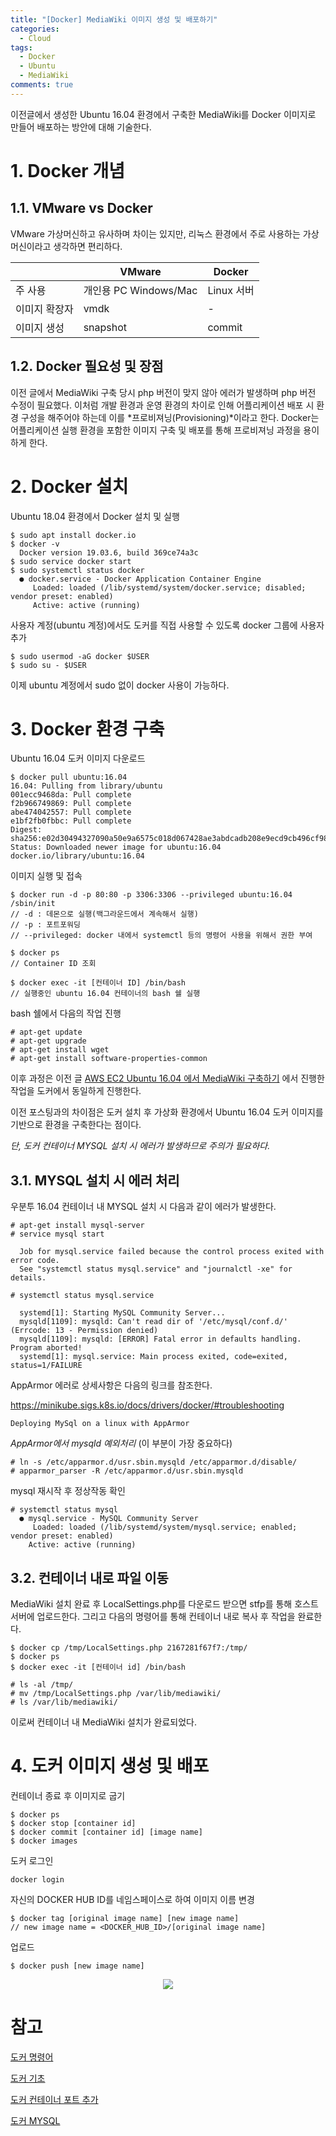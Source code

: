 ```yaml
---
title: "[Docker] MediaWiki 이미지 생성 및 배포하기"
categories:
  - Cloud
tags:
  - Docker
  - Ubuntu
  - MediaWiki
comments: true
---
```


이전글에서 생성한 Ubuntu 16.04 환경에서 구축한 MediaWiki를 Docker 이미지로 만들어 배포하는 방안에 대해 기술한다.


# 1. Docker 개념

## 1.1. VMware vs Docker

VMware 가상머신하고 유사하며 차이는 있지만, 리눅스 환경에서 주로 사용하는 가상머신이라고 생각하면 편리하다. 

||VMware|Docker|
|---|---|---|
|주 사용|개인용 PC Windows/Mac|Linux 서버|
|이미지 확장자|vmdk|-|
|이미지 생성|snapshot|commit|


## 1.2. Docker 필요성 및 장점

이전 글에서 MediaWiki 구축 당시 php 버전이 맞지 않아 에러가 발생하며 php 버전 수정이 필요했다. 
이처럼 개발 환경과 운영 환경의 차이로 인해 어플리케이션 배포 시 환경 구성을 해주어야 하는데 이를 *프로비져닝(Provisioning)*이라고 한다. 
Docker는 어플리케이션 실행 환경을 포함한 이미지 구축 및 배포를 통해 프로비져닝 과정을 용이하게 한다. 


# 2. Docker 설치

Ubuntu 18.04 환경에서 Docker 설치 및 실행

```
$ sudo apt install docker.io
$ docker -v
  Docker version 19.03.6, build 369ce74a3c
$ sudo service docker start
$ sudo systemctl status docker
  ● docker.service - Docker Application Container Engine
     Loaded: loaded (/lib/systemd/system/docker.service; disabled; vendor preset: enabled)
     Active: active (running) 
```

사용자 계정(ubuntu 계정)에서도 도커를 직접 사용할 수 있도록 docker 그룹에 사용자 추가
```
$ sudo usermod -aG docker $USER
$ sudo su - $USER
```
이제 ubuntu 계정에서 sudo 없이 docker 사용이 가능하다.


# 3. Docker 환경 구축

Ubuntu 16.04 도커 이미지 다운로드
```
$ docker pull ubuntu:16.04
16.04: Pulling from library/ubuntu
001ecc9468da: Pull complete
f2b966749869: Pull complete
abe474042557: Pull complete
e1bf2fb0fbbc: Pull complete
Digest: sha256:e02d30494327090a50e9a6575c018d067428ae3abdcadb208e9ecd9cb496cf98
Status: Downloaded newer image for ubuntu:16.04
docker.io/library/ubuntu:16.04
```

이미지 실행 및 접속
```
$ docker run -d -p 80:80 -p 3306:3306 --privileged ubuntu:16.04 /sbin/init
// -d : 데몬으로 실행(백그라운드에서 계속해서 실행)
// -p : 포트포워딩
// --privileged: docker 내에서 systemctl 등의 명령어 사용을 위해서 권한 부여
 
$ docker ps
// Container ID 조회
 
$ docker exec -it [컨테이너 ID] /bin/bash
// 실행중인 ubuntu 16.04 컨테이너의 bash 쉘 실행
```

bash 쉘에서 다음의 작업 진행
```
# apt-get update
# apt-get upgrade
# apt-get install wget
# apt-get install software-properties-common
```

이후 과정은 이전 글 [AWS EC2 Ubuntu 16.04 에서 MediaWiki 구축하기](https://c0msherl0ck.github.io/cloud/post-AWS_MediaWiki/)
에서 진행한 작업을 도커에서 동일하게 진행한다.

이전 포스팅과의 차이점은 도커 설치 후 가상화 환경에서 Ubuntu 16.04 도커 이미지를 기반으로 환경을 구축한다는 점이다.

*단, 도커 컨테이너 MYSQL 설치 시 에러가 발생하므로 주의가 필요하다.*


## 3.1. MYSQL 설치 시 에러 처리

우분투 16.04 컨테이너 내 MYSQL 설치 시 다음과 같이 에러가 발생한다.
```
# apt-get install mysql-server
# service mysql start

  Job for mysql.service failed because the control process exited with error code. 
  See "systemctl status mysql.service" and "journalctl -xe" for details.

# systemctl status mysql.service

  systemd[1]: Starting MySQL Community Server...
  mysqld[1109]: mysqld: Can't read dir of '/etc/mysql/conf.d/' (Errcode: 13 - Permission denied)
  mysqld[1109]: mysqld: [ERROR] Fatal error in defaults handling. Program aborted!
  systemd[1]: mysql.service: Main process exited, code=exited, status=1/FAILURE
```

AppArmor 에러로 상세사항은 다음의 링크를 참조한다.

<https://minikube.sigs.k8s.io/docs/drivers/docker/#troubleshooting> 

`Deploying MySql on a linux with AppArmor`

*AppArmor에서 mysqld 예외처리* (이 부분이 가장 중요하다)
```
# ln -s /etc/apparmor.d/usr.sbin.mysqld /etc/apparmor.d/disable/
# apparmor_parser -R /etc/apparmor.d/usr.sbin.mysqld
```

mysql 재시작 후 정상작동 확인
```
# systemctl status mysql
  ● mysql.service - MySQL Community Server
     Loaded: loaded (/lib/systemd/system/mysql.service; enabled; vendor preset: enabled)
    Active: active (running)
```

## 3.2. 컨테이너 내로 파일 이동

MediaWiki 설치 완료 후 LocalSettings.php를 다운로드 받으면 stfp를 통해 호스트 서버에 업로드한다. 
그리고 다음의 명령어를 통해 컨테이너 내로 복사 후 작업을 완료한다.
```
$ docker cp /tmp/LocalSettings.php 2167281f67f7:/tmp/
$ docker ps  
$ docker exec -it [컨테이너 id] /bin/bash

# ls -al /tmp/      
# mv /tmp/LocalSettings.php /var/lib/mediawiki/
# ls /var/lib/mediawiki/
```

이로써 컨테이너 내 MediaWiki 설치가 완료되었다.


# 4. 도커 이미지 생성 및 배포

컨테이너 종료 후 이미지로 굽기
```
$ docker ps
$ docker stop [container id]
$ docker commit [container id] [image name]
$ docker images
```

도커 로그인
```
docker login
```

자신의 DOCKER HUB ID를 네임스페이스로 하여 이미지 이름 변경
```
$ docker tag [original image name] [new image name]
// new image name = <DOCKER_HUB_ID>/[original image name]
```

업로드
```
$ docker push [new image name]
```

<center><p><img src="/assets/2020-09-17-post-Docker_Mediawiki_Image/docker_hub.jpg"><br></p></center>


# 참고

[도커 명령어](https://nicewoong.github.io/development/2017/10/09/basic-usage-for-docker/)

[도커 기초](https://www.44bits.io/ko/post/easy-deploy-with-docker#%EB%8F%84%EC%BB%A4%EC%99%80-%EB%B2%84%EC%A0%84-%EA%B4%80%EB%A6%AC-%EC%8B%9C%EC%8A%A4%ED%85%9C)

[도커 컨테이너 포트 추가](https://oboki.net/workspace/system/docker/docker-%EC%8B%A4%ED%96%89-%EC%A4%91%EC%9D%B8-container%EC%97%90-%ED%8F%AC%ED%8A%B8-%EC%B6%94%EA%B0%80%ED%95%98%EA%B8%B0/)

[도커 MYSQL](https://minikube.sigs.k8s.io/docs/drivers/docker/#troubleshooting)
